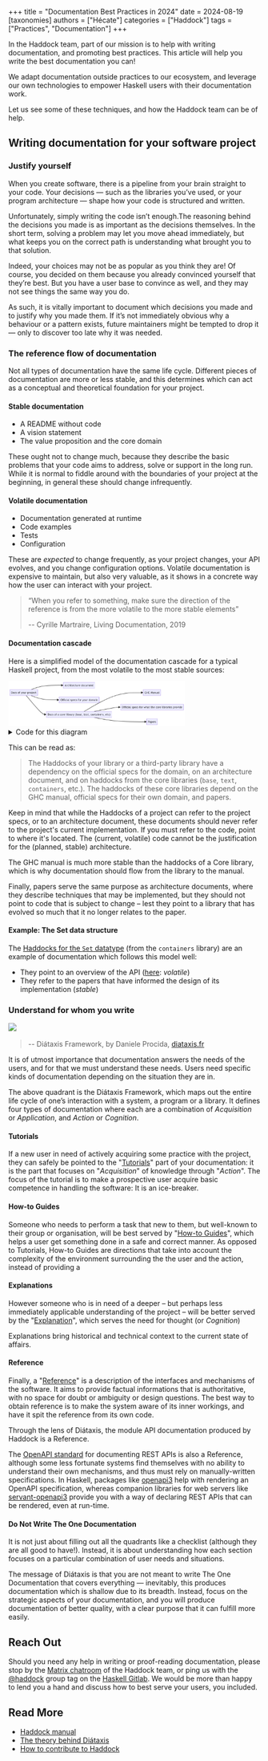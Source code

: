 +++
title = "Documentation Best Practices in 2024"
date = 2024-08-19
[taxonomies]
authors = ["Hécate"]
categories = ["Haddock"]
tags = ["Practices", "Documentation"]
+++

In the Haddock team, part of our mission is to help with writing documentation, and promoting best practices. This article will help you write the best documentation you can!

<!-- more -->

We  adapt documentation outside practices to our ecosystem, and leverage our own technologies to empower Haskell users with their documentation work.

Let us see some of these techniques, and how the Haddock team can be of help.

## Writing documentation for your software project

### Justify yourself

When you create software, there is a pipeline from your brain straight to your code. Your decisions — such as the libraries you’ve used,
or your program architecture — shape how your code is structured and written.

Unfortunately, simply writing the code isn’t enough.The reasoning behind the decisions you made is as important as the decisions themselves. In the short term, solving a problem may let you move ahead immediately, but what keeps you on the correct path is understanding what
brought you to that solution.

Indeed, your choices may not be as popular as you think they are! Of course, you decided on them because you already convinced yourself
that they’re best. But you have a user base to convince as well, and they may not see things the same way you do.

As such, it is vitally important to document which decisions you made and to justify why you made them. If it’s not immediately obvious 
why a behaviour or a pattern exists, future maintainers might be tempted to drop it — only to discover too late why it was needed.

### The reference flow of documentation

Not all types of documentation have the same life cycle. Different pieces of documentation are more or less stable, and this determines
which can act as a conceptual and theoretical foundation for your project.

#### Stable documentation

* A README without code
* A vision statement
* The value proposition and the core domain

These ought not to change much, because they describe the basic problems that your code aims to address, solve or support in the long run.
While it is normal to fiddle around with the boundaries of your project at the beginning, in general these should change infrequently.

#### Volatile documentation
* Documentation generated at runtime
* Code examples
* Tests
* Configuration

These  are *expected* to change frequently, as your project changes, your API evolves, and you change configuration options.
Volatile documentation is expensive to maintain, but also very valuable, as it shows in a concrete way how the user can interact with
your project.


> “When you refer to something, make sure the direction of the reference is from the more volatile to the more stable elements”
>
> -- Cyrille Martraire, Living Documentation, 2019


#### Documentation cascade

Here is a simplified model of the documentation cascade for a typical Haskell project, from the most volatile to the most stable
sources:

<img src="flow-of-documentation.png" alt="flow of documentation" width=70%>

<details><summary>Code for this diagram</summary>

```markdown
flowchart TD
  A[Docs of your project]
  B[Architecture document]
  C[Official specs for your domain]
  D["Docs of a core library (base, text, containers, etc)"]
  E[GHC Manual]
  F[Official specs for what the core libraries provide]
  G[Papers]

  A --> B
  A --> D 
  A --> C

  D --> E
  D --> F 
  D --> G
```
</details>

This can be read as:

> The Haddocks of your library or a third-party library have a dependency on the official specs for the domain, on an architecture document,
> and on haddocks from the core libraries (`base`, `text`, `containers`, etc.).
> The haddocks of these core libraries depend on the GHC manual, official specs for their own domain, and papers.

Keep in mind that while the Haddocks of a project can refer to the project specs, or to an architecture document, these documents should
never refer to the project's current implementation. If you must refer to the code, point to where it's located.
The (current, volatile) code cannot be the justification for the (planned, stable) architecture.

The GHC manual is much more stable than the haddocks of a Core library, which is why documentation should flow from
the library to the manual.

Finally, papers serve the same purpose as architecture documents, where they describe techniques that may be implemented,
but they should not point to code that is subject to change – lest they  point to a library that has evolved so much
that it no longer relates to the paper.

#### Example: The Set data structure

The [Haddocks for the `Set` datatype](https://hackage.haskell.org/package/containers-0.6.5.1/docs/Data-Set.html)
(from the `containers` library) are an example of documentation which follows this model well:

* They point to an overview of the API ([here](https://haskell-containers.readthedocs.io/en/latest/set.html): _volatile_)
* They refer to the papers that have informed the design of its implementation (_stable_)

### Understand for whom you write

<img src="https://diataxis.fr/_images/diataxis.png" width=100%>

> -- Diátaxis Framework, by Daniele Procida, [diataxis.fr](https://diataxis.fr)

It is of utmost importance that documentation answers the needs of the users, and for that we must understand these needs.
Users need specific kinds of documentation depending on the situation they are in.

The above quadrant is the Diátaxis Framework, which maps out the entire life cycle of one’s interaction with a system, a program or a library.
It defines four types of documentation where each are a combination of _Acquisition_ or _Application_, and _Action_ or _Cognition_.

#### Tutorials
If a new user in need of actively acquiring some practice with the project, they can safely be pointed to the "[Tutorials](https://diataxis.fr/tutorials/)" part
of your documentation: it is the part that focuses on "_Acquisition_" of knowledge through "_Action_".
The focus of the tutorial is to make a prospective user acquire basic competence in handling the software: It is an ice-breaker.

#### How-to Guides
Someone who needs to perform a task that new to them, but well-known to their group or organisation, will be best served by "[How-to Guides](https://diataxis.fr/how-to-guides/)",
which helps a user get something done in a safe and correct manner. As opposed to Tutorials, How-to Guides are directions that take into account the complexity of the environment
surrounding the the user and the action, instead of providing a 

#### Explanations
However someone who is in need of a deeper – but perhaps less immediately applicable understanding of the project –
will be better served by the "[Explanation](https://diataxis.fr/explanation/)", which serves the need for thought (or _Cognition_)

Explanations bring historical and technical context to the current state of affairs.

#### Reference
Finally, a "[Reference](https://diataxis.fr/reference/)" is a description of the interfaces and mechanisms of the software.
It aims to provide factual informations that is authoritative, with no space for doubt or ambiguity or design questions.
The best way to obtain reference is to make the system aware of its inner workings, and have it spit the reference from its own code.

Through the lens of Diátaxis, the module API documentation produced by Haddock is a Reference.

The [OpenAPI standard](https://swagger.io/specification/) for documenting REST APIs is also a Reference, although some less fortunate systems find themselves 
with no ability to understand their own mechanisms, and thus must rely on manually-written specifications.
In Haskell, packages like [openapi3](https://flora.pm/packages/@hackage/openapi3) help with rendering an OpenAPI specification,
whereas companion libraries for web servers like [servant-openapi3](https://flora.pm/packages/@hackage/servant-openapi3) 
provide you with a way of declaring REST APIs that can be rendered, even at run-time.

#### Do Not Write The One Documentation

It is not just about filling out all the quadrants like a checklist (although they are all good to have!).
Instead, it is about understanding how each section focuses on a particular combination of user needs and situations.

The message of Diátaxis is that you are not meant to write The One Documentation that covers everything — 
inevitably, this produces documentation which is shallow due to its breadth. Instead, focus on the strategic aspects of your documentation,
and you will produce documentation of better quality, with a clear purpose that it can fulfill more easily.


## Reach Out

Should you need any help in writing or proof-reading documentation, please stop by the [Matrix chatroom](https://matrix.to/#/#haddock:matrix.org) of the Haddock team,
or ping us with the [@haddock](https://gitlab.haskell.org/groups/haddock/-/group_members?sort=last_joined) group tag on the
[Haskell Gitlab](https://gitlab.haskell.org/). We would be more than happy to lend you a hand and discuss how to best serve your users,
you included.

## Read More

* [Haddock manual](https://haskell-haddock.readthedocs.io/latest/)
* [The theory behind Diátaxis](https://diataxis.fr/theory/)
* [How to contribute to Haddock](https://gitlab.haskell.org/ghc/ghc/-/blob/master/utils/haddock/CONTRIBUTING.md?ref_type=heads)
